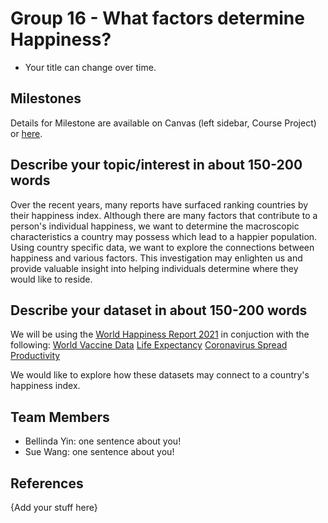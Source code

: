 # Group 16 - What factors determine Happiness?

- Your title can change over time.

## Milestones

Details for Milestone are available on Canvas (left sidebar, Course Project) or [here](https://firas.moosvi.com/courses/data301/project/milestone01.html).

## Describe your topic/interest in about 150-200 words

Over the recent years, many reports have surfaced ranking countries by their happiness index. Although there are many factors that contribute to a person's individual happiness, we want to determine the macroscopic characteristics a country may possess which lead to a happier population. Using country specific data, we want to explore the connections between happiness and various factors. This investigation may enlighten us and provide valuable insight into helping individuals determine where they would like to reside. 

## Describe your dataset in about 150-200 words

We will be using the [World Happiness Report 2021](https://www.kaggle.com/ajaypalsinghlo/world-happiness-report-2021) in conjuction with the following:
[World Vaccine Data](https://www.kaggle.com/anandhuh/latest-worldwide-vaccine-data)
[Life Expectancy](https://www.kaggle.com/brendan45774/countries-life-expectancy)
[Coronavirus Spread](https://www.statista.com/topics/5994/the-coronavirus-disease-covid-19-outbreak/)
[Productivity](http://longtermproductivity.com/about.html)

We would like to explore how these datasets may connect to a country's happiness index.

## Team Members

- Bellinda Yin: one sentence about you!
- Sue Wang: one sentence about you!

## References

{Add your stuff here}
